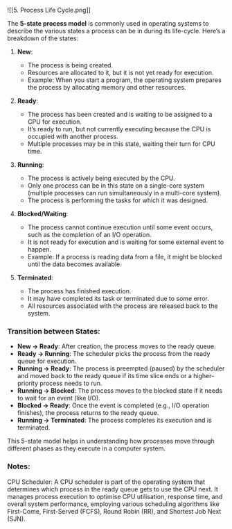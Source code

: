 ![[5. Process Life Cycle.png]]

The **5-state process model** is commonly used in operating systems to describe the various states a process can be in during its life-cycle. Here’s a breakdown of the states:

1. **New**:
    
    - The process is being created.
    - Resources are allocated to it, but it is not yet ready for execution.
    - Example: When you start a program, the operating system prepares the process by allocating memory and other resources.
2. **Ready**:
    
    - The process has been created and is waiting to be assigned to a CPU for execution.
    - It’s ready to run, but not currently executing because the CPU is occupied with another process.
    - Multiple processes may be in this state, waiting their turn for CPU time.
3. **Running**:
    
    - The process is actively being executed by the CPU.
    - Only one process can be in this state on a single-core system (multiple processes can run simultaneously in a multi-core system).
    - The process is performing the tasks for which it was designed.
4. **Blocked/Waiting**:
    
    - The process cannot continue execution until some event occurs, such as the completion of an I/O operation.
    - It is not ready for execution and is waiting for some external event to happen.
    - Example: If a process is reading data from a file, it might be blocked until the data becomes available.
5. **Terminated**:
    
    - The process has finished execution.
    - It may have completed its task or terminated due to some error.
    - All resources associated with the process are released back to the system.

### Transition between States:

- **New → Ready**: After creation, the process moves to the ready queue.
- **Ready → Running**: The scheduler picks the process from the ready queue for execution.
- **Running → Ready**: The process is preempted (paused) by the scheduler and moved back to the ready queue if its time slice ends or a higher-priority process needs to run.
- **Running → Blocked**: The process moves to the blocked state if it needs to wait for an event (like I/O).
- **Blocked → Ready**: Once the event is completed (e.g., I/O operation finishes), the process returns to the ready queue.
- **Running → Terminated**: The process completes its execution and is terminated.

This 5-state model helps in understanding how processes move through different phases as they execute in a computer system.

### **Notes:**

CPU Scheduler: A CPU scheduler is part of the operating system that determines which process in the ready queue gets to use the CPU next. It manages process execution to optimise CPU utilisation, response time, and overall system performance, employing various scheduling algorithms like First-Come, First-Served (FCFS), Round Robin (RR), and Shortest Job Next (SJN).
